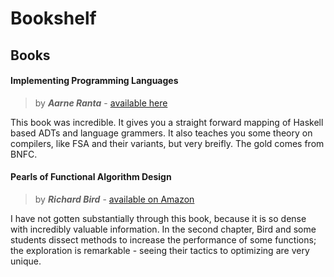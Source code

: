 Bookshelf
=========

## Books

#### Implementing Programming Languages

> by **_Aarne Ranta_** - [available here](http://www1.digitalgrammars.com/ipl-book/)

This book was incredible. It gives you a straight forward mapping of Haskell
based ADTs and language grammers. It also teaches you some theory on compilers,
like FSA and their variants, but very breifly. The gold comes from BNFC.

#### Pearls of Functional Algorithm Design

> by **_Richard Bird_** -
> [available on Amazon](http://www.amazon.com/Pearls-Functional-Algorithm-Design-Richard/dp/0521513383)

I have not gotten substantially through this book, because it is so dense with
incredibly valuable information. In the second chapter, Bird and some students
dissect methods to increase the performance of some functions; the exploration
is remarkable - seeing their tactics to optimizing are very unique.
